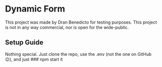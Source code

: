 # Dynamic Form
This project was made by Dran Benedicto for testing purposes. This project is not in any way commercial, nor is open for the wide-public.

## Setup Guide
Nothing special. Just clone the repo, use the .env (not the one on GitHub 😉), and just ### npm start it